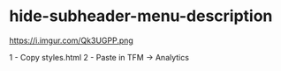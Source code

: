 # hide-subheader-menu-description

https://i.imgur.com/Qk3UGPP.png


1 - Copy styles.html
2 - Paste in TFM -> Analytics
